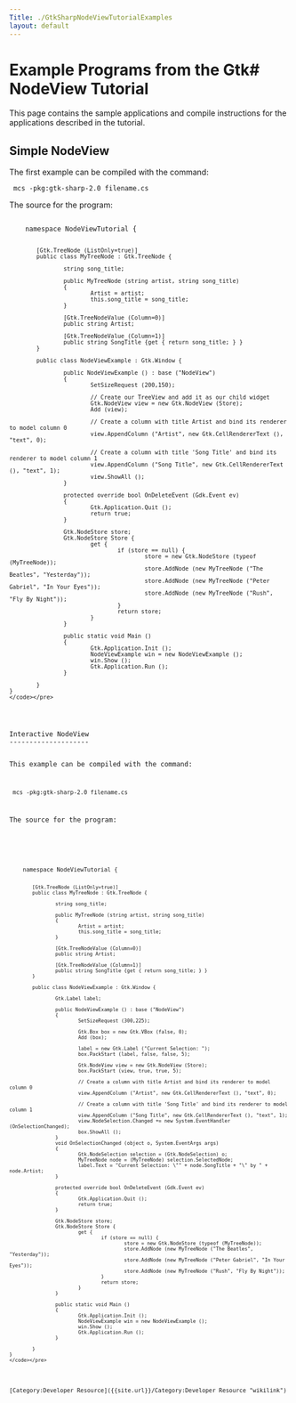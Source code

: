 ```yaml
---
Title: ./GtkSharpNodeViewTutorialExamples
layout: default
---
```


Example Programs from the Gtk\# NodeView Tutorial
=================================================

This page contains the sample applications and compile instructions for
the applications described in the tutorial.

Simple NodeView
---------------

The first example can be compiled with the command:

` mcs -pkg:gtk-sharp-2.0 filename.cs`

The source for the program:

<div class="csharp">
    <pre><code>
    namespace NodeViewTutorial {

            [Gtk.TreeNode (ListOnly=true)]
            public class MyTreeNode : Gtk.TreeNode {

                    string song_title;

                    public MyTreeNode (string artist, string song_title)
                    {
                            Artist = artist;
                            this.song_title = song_title;
                    }

                    [Gtk.TreeNodeValue (Column=0)]
                    public string Artist;

                    [Gtk.TreeNodeValue (Column=1)]
                    public string SongTitle {get { return song_title; } }
            }

            public class NodeViewExample : Gtk.Window {

                    public NodeViewExample () : base ("NodeView")
                    {
                            SetSizeRequest (200,150);

                            // Create our TreeView and add it as our child widget
                            Gtk.NodeView view = new Gtk.NodeView (Store);
                            Add (view);

                            // Create a column with title Artist and bind its renderer to model column 0
                            view.AppendColumn ("Artist", new Gtk.CellRendererText (), "text", 0);

                            // Create a column with title 'Song Title' and bind its renderer to model column 1
                            view.AppendColumn ("Song Title", new Gtk.CellRendererText (), "text", 1);
                            view.ShowAll ();
                    }

                    protected override bool OnDeleteEvent (Gdk.Event ev)
                    {
                            Gtk.Application.Quit ();
                            return true;
                    }

                    Gtk.NodeStore store;
                    Gtk.NodeStore Store {
                            get {
                                    if (store == null) {
                                            store = new Gtk.NodeStore (typeof (MyTreeNode));
                                            store.AddNode (new MyTreeNode ("The Beatles", "Yesterday"));
                                            store.AddNode (new MyTreeNode ("Peter Gabriel", "In Your Eyes"));
                                            store.AddNode (new MyTreeNode ("Rush", "Fly By Night"));
                                    }
                                    return store;
                            }
                    }

                    public static void Main ()
                    {
                            Gtk.Application.Init ();
                            NodeViewExample win = new NodeViewExample ();
                            win.Show ();
                            Gtk.Application.Run ();
                    }

            }
    }
    </code></pre>

</div>
Interactive NodeView
--------------------

This example can be compiled with the command:

` mcs -pkg:gtk-sharp-2.0 filename.cs`

The source for the program:

<div class="csharp">
    <pre><code>
    namespace NodeViewTutorial {

            [Gtk.TreeNode (ListOnly=true)]
            public class MyTreeNode : Gtk.TreeNode {

                    string song_title;

                    public MyTreeNode (string artist, string song_title)
                    {
                            Artist = artist;
                            this.song_title = song_title;
                    }

                    [Gtk.TreeNodeValue (Column=0)]
                    public string Artist;

                    [Gtk.TreeNodeValue (Column=1)]
                    public string SongTitle {get { return song_title; } }
            }

            public class NodeViewExample : Gtk.Window {

                    Gtk.Label label;

                    public NodeViewExample () : base ("NodeView")
                    {
                            SetSizeRequest (300,225);

                            Gtk.Box box = new Gtk.VBox (false, 0);
                            Add (box);

                            label = new Gtk.Label ("Current Selection: ");
                            box.PackStart (label, false, false, 5);

                            Gtk.NodeView view = new Gtk.NodeView (Store);
                            box.PackStart (view, true, true, 5);

                            // Create a column with title Artist and bind its renderer to model column 0
                            view.AppendColumn ("Artist", new Gtk.CellRendererText (), "text", 0);

                            // Create a column with title 'Song Title' and bind its renderer to model column 1
                            view.AppendColumn ("Song Title", new Gtk.CellRendererText (), "text", 1);
                            view.NodeSelection.Changed += new System.EventHandler (OnSelectionChanged);
                            box.ShowAll ();
                    }
                    void OnSelectionChanged (object o, System.EventArgs args)
                    {
                            Gtk.NodeSelection selection = (Gtk.NodeSelection) o;
                            MyTreeNode node = (MyTreeNode) selection.SelectedNode;
                            label.Text = "Current Selection: \"" + node.SongTitle + "\" by " + node.Artist;
                    }

                    protected override bool OnDeleteEvent (Gdk.Event ev)
                    {
                            Gtk.Application.Quit ();
                            return true;
                    }

                    Gtk.NodeStore store;
                    Gtk.NodeStore Store {
                            get {
                                    if (store == null) {
                                            store = new Gtk.NodeStore (typeof (MyTreeNode));
                                            store.AddNode (new MyTreeNode ("The Beatles", "Yesterday"));
                                            store.AddNode (new MyTreeNode ("Peter Gabriel", "In Your Eyes"));
                                            store.AddNode (new MyTreeNode ("Rush", "Fly By Night"));
                                    }
                                    return store;
                            }
                    }

                    public static void Main ()
                    {
                            Gtk.Application.Init ();
                            NodeViewExample win = new NodeViewExample ();
                            win.Show ();
                            Gtk.Application.Run ();
                    }

            }
    }
    </code></pre>

</div>
[Category:Developer Resource]({{site.url}}/Category:Developer Resource "wikilink")
<Category:GtkSharp>
